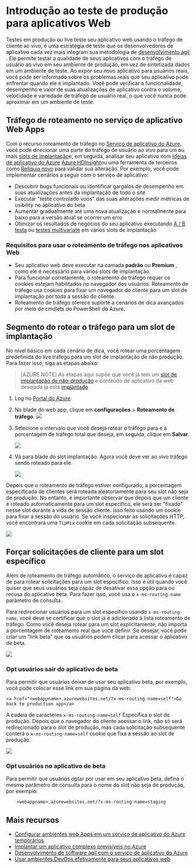 <properties
    pageTitle="Introdução ao teste de produção para aplicativos Web"
    description="Saiba mais sobre o teste no recurso de produção (dica) no Azure aplicativo de serviço Web Apps."
    services="app-service\web"
    documentationCenter=""
    authors="cephalin"
    manager="wpickett"
    editor=""/>

<tags
    ms.service="app-service-web"
    ms.workload="web"
    ms.tgt_pltfrm="na"
    ms.devlang="na"
    ms.topic="article"
    ms.date="01/13/2016"
    ms.author="cephalin"/>

# <a name="get-started-with-test-in-production-for-web-apps"></a>Introdução ao teste de produção para aplicativos Web

Testes em produção ou live teste seu aplicativo web usando o tráfego de cliente ao vivo, é uma estratégia de teste que os desenvolvedores de aplicativo cada vez mais integram sua metodologia de [desenvolvimento ágil](https://en.wikipedia.org/wiki/Agile_software_development) . Ele permite testar a qualidade de seus aplicativos com o tráfego de usuário ao vivo em seu ambiente de produção, em vez de sintetizada dados em um ambiente de teste. Ao expor seu novo aplicativo para usuários reais, você pode ser informado sobre os problemas reais que seu aplicativo pode enfrentar quando ele é implantado. Você pode verificar a funcionalidade, desempenho e valor de suas atualizações de aplicativo contra o volume, velocidade e variedade de tráfego de usuário real, o que você nunca pode aproximar em um ambiente de teste.

## <a name="traffic-routing-in-app-service-web-apps"></a>Tráfego de roteamento no serviço de aplicativo Web Apps

Com o recurso roteamento de tráfego no [Serviço de aplicativo do Azure](http://go.microsoft.com/fwlink/?LinkId=529714), você pode direcionar uma parte do tráfego de usuário ao vivo para um ou mais [slots de implantação](web-sites-staged-publishing.md)e, em seguida, analisar seu aplicativo com [Ideias de aplicativo do Azure](/services/application-insights/) [Azure HDInsight](/services/hdinsight/)ou uma ferramenta de terceiros como [Relíquia novo](/marketplace/partners/newrelic/newrelic/) para validar sua alteração. Por exemplo, você pode implementar cenários a seguir com o serviço de aplicativo:

- Descobrir bugs funcionais ou identificar gargalos de desempenho em suas atualizações antes da implantação de todo o site
- Executar "teste controlado voos" das suas alterações medir métricas de usibility no aplicativo do beta
- Aumentar gradualmente até uma nova atualização e normalmente para baixo para a versão atual se ocorrer um erro 
- Otimizar os resultados de negócios do seu aplicativo executando [A / B testa](https://en.wikipedia.org/wiki/A/B_testing) ou [testes multivariate](https://en.wikipedia.org/wiki/Multivariate_testing_in_marketing) em vários slots de implantação

### <a name="requirements-for-using-traffic-routing-in-web-apps"></a>Requisitos para usar o roteamento de tráfego nos aplicativos Web

- Seu aplicativo web deve executar na camada **padrão** ou **Premium** , como ele é necessário para vários slots de implantação.
- Para funcionar corretamente, o roteamento de tráfego requer os cookies estejam habilitados no navegador dos usuários. Roteamento de tráfego usa cookies para fixar um navegador do cliente para um slot de implantação por toda a sessão do cliente.
- Roteamento de tráfego oferece suporte a cenários de dica avançados por meio de cmdlets do PowerShell do Azure.

## <a name="route-traffic-segment-to-a-deployment-slot"></a>Segmento do rotear o tráfego para um slot de implantação

No nível básico em cada cenário de dica, você rotear uma porcentagem predefinida do live tráfego para um slot de implantação de não produção. Para fazer isso, siga as etapas abaixo:

>[AZURE.NOTE] As etapas aqui supõe que você já tem um [slot de implantação de não-produção](web-sites-staged-publishing.md) e conteúdo de aplicativo da web desejada já está [implantado](web-sites-deploy.md) .

1. Log no [Portal do Azure](https://portal.azure.com/).
2. No blade do web app, clique em **configurações** > **Roteamento de tráfego**.
  ![](./media/app-service-web-test-in-production/01-traffic-routing.png)
3. Selecione o intervalo que você deseja rotear o tráfego para e a porcentagem de tráfego total que deseja, em seguida, clique em **Salvar**.

    ![](./media/app-service-web-test-in-production/02-select-slot.png)

4. Vá para blade do slot implantação. Agora você deve ver ao vivo tráfego sendo roteado para ele.

    ![](./media/app-service-web-test-in-production/03-traffic-routed.png)

Depois que o roteamento de tráfego estiver configurado, a porcentagem especificada de clientes será roteada aleatoriamente para seu slot não seja de produção. No entanto, é importante observar que depois que um cliente é roteado automaticamente para um slot específico, ele será ser "fixado" nesse slot durante a vida de sessão cliente. Isso feito usando um cookie para fixar a sessão do usuário. Se você inspecionar as solicitações HTTP, você encontrará uma `TipMix` cookie em cada solicitação subsequente.

![](./media/app-service-web-test-in-production/04-tip-cookie.png)

## <a name="force-client-requests-to-a-specific-slot"></a>Forçar solicitações de cliente para um slot específico

Além de roteamento de tráfego automático, o serviço de aplicativo é capaz de para rotear solicitações para um slot específico. Isso é útil quando você quiser que seus usuários seja capaz de desativar essa opção para ou recusa do aplicativo beta. Para fazer isso, você usa o `x-ms-routing-name` parâmetro de consulta.

Para redirecionar usuários para um slot específico usando `x-ms-routing-name`, você deve se certificar que o slot já é adicionado à lista roteamento de tráfego. Como você deseja rotear para um slot explicitamente, não importa a porcentagem de roteamento real que você definir. Se desejar, você pode criar um "link beta" que os usuários podem clicar para acessar o aplicativo de beta.

![](./media/app-service-web-test-in-production/06-enable-x-ms-routing-name.png)

### <a name="opt-users-out-of-beta-app"></a>Opt usuários sair do aplicativo de beta

Para permitir que usuários deixar de usar seu aplicativo beta, por exemplo, você pode colocar esse link em sua página da web:

    <a href="<webappname>.azurewebsites.net/?x-ms-routing-name=self">Go back to production app</a>

A cadeia de caracteres `x-ms-routing-name=self` Especifica o slot de produção. Depois que o navegador do cliente acessar o link, não só será redirecionado para o slot de produção, mas cada solicitação subsequente conterá o `x-ms-routing-name=self` cookie que fixa a sessão ao slot de produção.

![](./media/app-service-web-test-in-production/05-access-production-slot.png)

### <a name="opt-users-in-to-beta-app"></a>Opt usuários no aplicativo de beta

Para permitir que usuários optar por usar em seu aplicativo beta, defina o mesmo parâmetro de consulta para o nome do slot não seja de produção, por exemplo:

        <webappname>.azurewebsites.net/?x-ms-routing-name=staging

## <a name="more-resources"></a>Mais recursos ##

-   [Configurar ambientes web Apps em um serviço de aplicativo do Azure temporários](web-sites-staged-publishing.md)
-   [Implantar um aplicativo complexo previsíveis no Azure](app-service-deploy-complex-application-predictably.md)
-   [Desenvolvimento de software ágil com o serviço de aplicativo do Azure](app-service-agile-software-development.md)
-   [Usar ambientes DevOps efetivamente para seus aplicativos web](app-service-web-staged-publishing-realworld-scenarios.md)